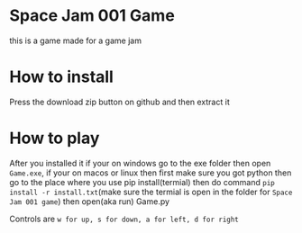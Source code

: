# Space Jam 001 Game
 this is a game made for a game jam

# How to install
Press the download zip button on github and then extract it

# How to play
After you installed it if your on windows go to the exe folder then open `Game.exe`, if your on macos or linux then first make sure you got python then go to the place where you use pip install(termial) 
then do command `pip install -r install.txt`(make sure the termial is open in the folder for `Space Jam 001 game`) then open(aka run) Game.py

Controls are `w for up, s for down, a for left, d for right`




